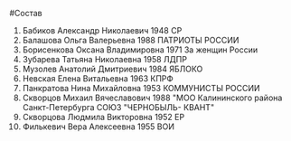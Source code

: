 #Состав
1. Бабиков Александр Николаевич 1948 СР
2. Балашова Ольга Валерьевна 1988 ПАТРИОТЫ РОССИИ
3. Борисенкова Оксана Владимировна 1971 За женщин России
4. Зубарева Татьяна Николаевна 1958 ЛДПР
5. Музолев Анатолий Дмитриевич 1984 ЯБЛОКО
6. Невская Елена Витальевна 1963 КПРФ
7. Панкратова Нина Михайловна 1953 КОММУНИСТЫ РОССИИ
8. Скворцов Михаил Вячеславович 1988 \"МОО Калининского района Санкт-Петербурга СОЮЗ \"ЧЕРНОБЫЛЬ- КВАНТ\"
9. Скворцова Людмила Викторовна 1952 ЕР
10. Филькевич Вера Алексеевна 1955 ВОИ
